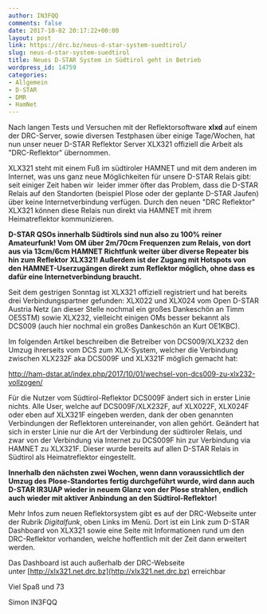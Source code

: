 ```yaml
---
author: IN3FQQ
comments: false
date: 2017-10-02 20:17:22+00:00
layout: post
link: https://drc.bz/neus-d-star-system-suedtirol/
slug: neus-d-star-system-suedtirol
title: Neues D-STAR System in Südtirol geht in Betrieb
wordpress_id: 14759
categories:
- Allgemein
- D-STAR
- DMR
- HamNet
---
```


Nach langen Tests und Versuchen mit der Reflektorsoftware **xlxd** auf einem der DRC-Server, sowie diversen Testphasen über einige Tage/Wochen, hat nun unser neuer D-STAR Reflektor Server XLX321 offiziell die Arbeit als "DRC-Reflektor" übernommen.

XLX321 steht mit einem Fuß im südtiroler HAMNET und mit dem anderen im Internet, was uns ganz neue Möglichkeiten für unsere D-STAR Relais gibt: seit einiger Zeit haben wir  leider immer öfter das Problem, dass die D-STAR Relais auf den Standorten (beispiel Plose oder der geplante D-STAR Jaufen) über keine Internetverbindung verfügen. Durch den neuen "DRC Reflektor" XLX321 können diese Relais nun direkt via HAMNET mit ihrem Heimatreflektor kommunizieren.

**D-STAR QSOs innerhalb Südtirols sind nun also zu 100% reiner Amateurfunk! Vom OM über 2m/70cm Frequenzen zum Relais, von dort aus via 13cm/6cm HAMNET Richtfunk weiter über diverse Repeater bis hin zum Reflektor XLX321! Außerdem ist der Zugang mit Hotspots von den HAMNET-Userzugängen direkt zum Reflektor möglich, ohne dass es dafür eine Internetverbindung braucht.**

Seit dem gestrigen Sonntag ist XLX321 offiziell registriert und hat bereits drei Verbindungspartner gefunden: XLX022 und XLX024 vom Open D-STAR Austria Netz (an dieser Stelle nochmal ein großes Dankeschön an Timm OE5STM) sowie XLX232, vielleicht einigen OMs besser bekannt als DCS009 (auch hier nochmal ein großes Dankeschön an Kurt OE1KBC).

Im folgenden Artikel beschreiben die Betreiber von DCS009/XLX232 den Umzug ihrerseits vom DCS zum XLX-System, welcher die Verbindung zwischen XLX232F aka DCS009F und XLX321F möglich gemacht hat:

http://ham-dstar.at/index.php/2017/10/01/wechsel-von-dcs009-zu-xlx232-vollzogen/

Für die Nutzer vom Südtirol-Reflektor DCS009F ändert sich in erster Linie nichts. Alle User, welche auf DCS009F/XLX232F, auf XLX022F, XLX024F oder eben auf XLX321F eingeben werden, dank der oben genannten Verbindungen der Reflektoren untereinander, von allen gehört. Geändert hat sich in erster Linie nur die Art der Verbindung der südtiroler Relais, und zwar von der Verbindung via Internet zu DCS009F hin zur Verbindung via HAMNET zu XLX321F. Dieser wurde bereits auf allen D-STAR Relais in Südtirol als Heimatreflektor eingestellt.

**Innerhalb den nächsten zwei Wochen, wenn dann voraussichtlich der Umzug des Plose-Standortes fertig durchgeführt wurde, wird dann auch D-STAR IR3UAP wieder in neuem Glanz von der Plose strahlen, endlich auch wieder mit aktiver Anbindung an den Südtirol-Reflektor!**

Mehr Infos zum neuen Reflektorsystem gibt es auf der DRC-Webseite unter der Rubrik _Digitalfunk_, oben Links im Menü. Dort ist ein Link zum D-STAR Dashboard von XLX321 sowie eine Seite mit Informationen rund um den DRC-Reflektor vorhanden, welche hoffentlich mit der Zeit dann erweitert werden.

Das Dashboard ist auch außerhalb der DRC-Webseite unter [http://xlx321.net.drc.bz](http://xlx321.net.drc.bz) erreichbar



Viel Spaß und 73

Simon IN3FQQ

